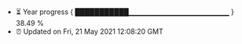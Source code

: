 - ⏳ Year progress { ███████████▁▁▁▁▁▁▁▁▁▁▁▁▁▁▁▁▁▁▁ } 38.49 %
- ⏰ Updated on Fri, 21 May 2021 12:08:20 GMT

